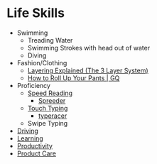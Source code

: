 # Life Skills

- Swimming
  - Treading Water
  - Swimming Strokes with head out of water
  - Diving
- Fashion/Clothing
  - [Layering Explained (The 3 Layer System)](https://www.youtube.com/watch?v=eXr2iPeMLfs)
  - [How to Roll Up Your Pants | GQ](https://www.youtube.com/watch?v=45IBKWJyJ1A)
- Proficiency
  - [Speed Reading](https://en.wikipedia.org/wiki/Speed_reading)
    - [Spreeder](https://www.spreeder.com/app.php)
  - [Touch Typing](https://en.wikipedia.org/wiki/Touch_typing)
    - [typeracer](https://play.typeracer.com/)
  - Swipe Typing
- [Driving](./driving.md)
- [Learning](./learning.md)
- [Productivity](./productivity.md)
- [Product Care](./product-care.md)
